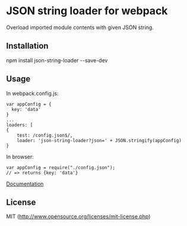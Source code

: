 # JSON string loader for webpack

Overload imported module contents with given JSON string.

## Installation

npm install json-string-loader --save-dev

## Usage

In webpack.config.js:
```
var appConfig = {
  key: 'data'
}
...
loaders: [
{
    test: /config.json$/,
    loader: 'json-string-loader?json=' + JSON.stringify(appConfig)
}
```

In browser:
```
var appConfig = require("./config.json");
// => returns {key: 'data'}
```

[Documentation](http://webpack.github.io/docs/using-loaders.html)

## License

MIT (http://www.opensource.org/licenses/mit-license.php)